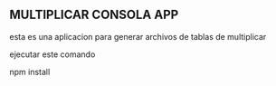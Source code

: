 ## MULTIPLICAR CONSOLA APP

esta es una aplicacion para generar archivos de tablas de multiplicar 

ejecutar este comando 

npm install